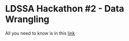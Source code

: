 # LDSSA Hackathon #2 - Data Wrangling

All you need to know is in this [link](https://docs.google.com/document/d/1ty9cWsiVuUUho8oMmQVe0JfO1Y04b-yympg0PuvK_Hg/edit?usp=sharing) 

